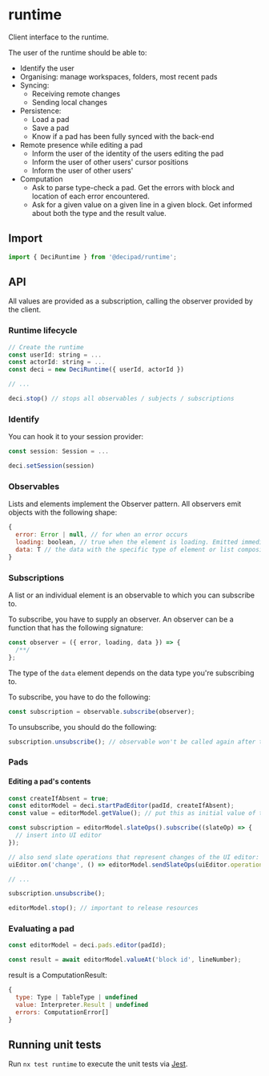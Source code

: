 # runtime

Client interface to the runtime.

The user of the runtime should be able to:

- Identify the user
- Organising: manage workspaces, folders, most recent pads
- Syncing:
  - Receiving remote changes
  - Sending local changes
- Persistence:
  - Load a pad
  - Save a pad
  - Know if a pad has been fully synced with the back-end
- Remote presence while editing a pad
  - Inform the user of the identity of the users editing the pad
  - Inform the user of other users' cursor positions
  - Inform the user of other users'
- Computation
  - Ask to parse type-check a pad. Get the errors with block and location of each error encountered.
  - Ask for a given value on a given line in a given block. Get informed about both the type and the result value.

## Import

```js
import { DeciRuntime } from '@decipad/runtime';
```

## API

All values are provided as a subscription, calling the observer provided by the client.

### Runtime lifecycle

```js
// Create the runtime
const userId: string = ...
const actorId: string = ...
const deci = new DeciRuntime({ userId, actorId })

// ...

deci.stop() // stops all observables / subjects / subscriptions
```

### Identify

You can hook it to your session provider:

```js
const session: Session = ...

deci.setSession(session)
```

### Observables

Lists and elements implement the Observer pattern. All observers emit objects with the following shape:

```js
{
  error: Error | null, // for when an error occurs
  loading: boolean, // true when the element is loading. Emitted immediately on subscription
  data: T // the data with the specific type of element or list composition
}
```

### Subscriptions

A list or an individual element is an observable to which you can subscribe to.

To subscribe, you have to supply an observer. An observer can be a function that has the following signature:

```js
const observer = ({ error, loading, data }) => {
  /**/
};
```

The type of the `data` element depends on the data type you're subscribing to.

To subscribe, you have to do the following:

```js
const subscription = observable.subscribe(observer);
```

To unsubscribe, you should do the following:

```js
subscription.unsubscribe(); // observable won't be called again after this
```


### Pads


#### Editing a pad's contents

```js
const createIfAbsent = true;
const editorModel = deci.startPadEditor(padId, createIfAbsent);
const value = editorModel.getValue(); // put this as initial value of the UI editor

const subscription = editorModel.slateOps().subscribe((slateOp) => {
  // insert into UI editor
});

// also send slate operations that represent changes of the UI editor:
uiEditor.on('change', () => editorModel.sendSlateOps(uiEditor.operations));

// ...

subscription.unsubscribe();

editorModel.stop(); // important to release resources
```

### Evaluating a pad

```js
const editorModel = deci.pads.editor(padId);

const result = await editorModel.valueAt('block id', lineNumber);
```

result is a ComputationResult:

```js
{
  type: Type | TableType | undefined
  value: Interpreter.Result | undefined
  errors: ComputationError[]
}
```

## Running unit tests

Run `nx test runtime` to execute the unit tests via [Jest](https://jestjs.io).
